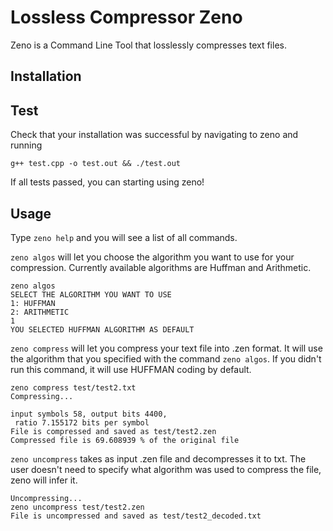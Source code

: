 # Lossless Compressor Zeno
Zeno is a Command Line Tool that losslessly compresses text files.
## Installation
## Test
Check that your installation was successful by navigating to zeno and running
```
g++ test.cpp -o test.out && ./test.out
```
If all tests passed, you can starting using zeno!
## Usage
Type ```zeno help``` and you will see a list of all commands.

```zeno algos``` will let you choose the algorithm you want to use for your compression. Currently available algorithms are Huffman and Arithmetic.
```
zeno algos 
SELECT THE ALGORITHM YOU WANT TO USE
1: HUFFMAN
2: ARITHMETIC
1
YOU SELECTED HUFFMAN ALGORITHM AS DEFAULT
```

```zeno compress``` will let you compress your text file into .zen format. It will use the algorithm that you specified with the command ```zeno algos```. If you didn't run this command, it will use HUFFMAN coding by default.
```
zeno compress test/test2.txt
Compressing...

input symbols 58, output bits 4400,
 ratio 7.155172 bits per symbol
File is compressed and saved as test/test2.zen
Compressed file is 69.608939 % of the original file
```

```zeno uncompress``` takes as input .zen file and decompresses it to txt. The user doesn't need to specify what algorithm was used to compress the file, zeno will infer it.
```
Uncompressing...
zeno uncompress test/test2.zen
File is uncompressed and saved as test/test2_decoded.txt
```